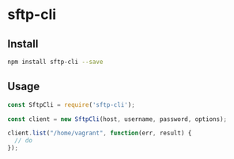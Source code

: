 # sftp-cli

## Install
```bash
npm install sftp-cli --save
```

## Usage
```javascript
const SftpCli = require('sftp-cli');

const client = new SftpCli(host, username, password, options);

client.list("/home/vagrant", function(err, result) {
  // do
});
```
